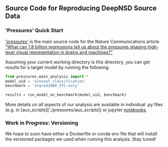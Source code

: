 ## Source Code for Reproducing DeepNSD Source Data

### 'Pressures' Quick Start

['pressures'](./pressures/) is the main source code for the Nature Communications article ["What can 1.8 billion regressions tell us about the pressures shaping high-level visual representation in brains and machines?"](https://www.nature.com/articles/s41467-024-53147-y)

Assuming your current working directory is this directory, you can get results for a target model by running the following.

```python
from pressures.main_analysis import *
model_uid = 'alexnet_classification'
benchmark = 'shared1000_OTC-only'

results = run_model_on_benchmark(model_uid, benchmark)
```

More details on all aspects of our analysis are available in individual .py files (e.g. in [aux_scripts]['./pressures/aux_scripts]) or jupyter [notebooks](./pressures/notebooks/).


### Work in Progress: Versioning

We hope to soon have either a Dockerfile or conda env file that will install the versioned packages we used when running this analysis. Stay tuned!